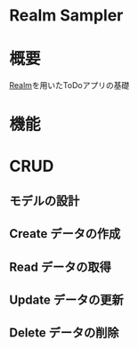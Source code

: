 # Realm Sampler

# 概要
[Realm](https://realm.io/)を用いたToDoアプリの基礎

# 機能

# CRUD

## モデルの設計

## Create データの作成

## Read データの取得

## Update データの更新

## Delete データの削除

